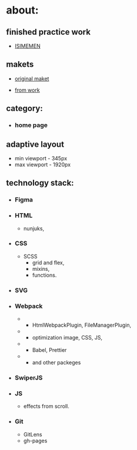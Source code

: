 # about:

## finished practice work

- [ISIMEMEN](https://axi0man.github.io/isimem/)

## makets

- [original maket](https://www.figma.com/file/kRaJTWtIGRXx3mvBxmhivi/Isimemen?type=design&mode=design&t=QIKsKYyRtjV1r8hj-0)

- [from work](https://www.figma.com/file/0xzZnU9hsArkyIiK5MxN7g/isimemen?type=design&node-id=1-2&mode=design&t=azWPyaDFpSOAJL8f-0)

## category:

- ### home page

## adaptive layout

- min viewport - 345px
- max viewport - 1920px

## technology stack:

- ### Figma
- ### HTML
  - nunjuks,
- ### CSS
  - SCSS
    - grid and flex,
    - mixins,
    - functions.
- ### SVG
- ### Webpack
  - - HtmlWebpackPlugin, FileManagerPlugin,
  - - optimization image, CSS, JS,
  - - Babel, Prettier
  - - and other packeges
- ### SwiperJS
- ### JS
    - effects from scroll.
- ### Git
  - GitLens
  - gh-pages
